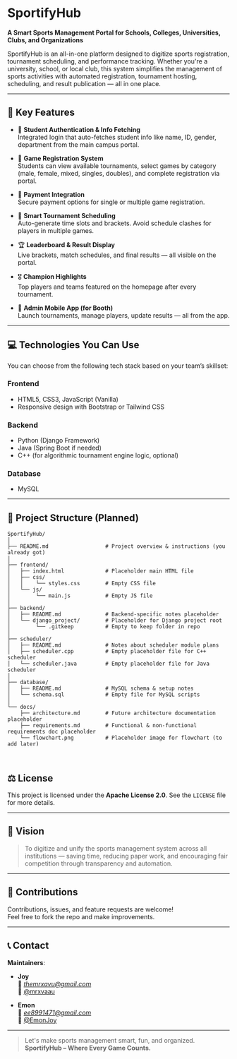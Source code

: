 # SportifyHub

**A Smart Sports Management Portal for Schools, Colleges, Universities, Clubs, and Organizations**

SportifyHub is an all-in-one platform designed to digitize sports registration, tournament scheduling, and performance tracking. Whether you're a university, school, or local club, this system simplifies the management of sports activities with automated registration, tournament hosting, scheduling, and result publication — all in one place.

---

## 🚀 Key Features

- 🔐 **Student Authentication & Info Fetching**  
  Integrated login that auto-fetches student info like name, ID, gender, department from the main campus portal.

- 📝 **Game Registration System**  
  Students can view available tournaments, select games by category (male, female, mixed, singles, doubles), and complete registration via portal.

- 💸 **Payment Integration**  
  Secure payment options for single or multiple game registration.

- 📆 **Smart Tournament Scheduling**  
  Auto-generate time slots and brackets. Avoid schedule clashes for players in multiple games.

- 🏆 **Leaderboard & Result Display**  
  Live brackets, match schedules, and final results — all visible on the portal.

- 🎖 **Champion Highlights**  
  Top players and teams featured on the homepage after every tournament.

- 📱 **Admin Mobile App (for Booth)**  
  Launch tournaments, manage players, update results — all from the app.

---

## 💻 Technologies You Can Use

You can choose from the following tech stack based on your team’s skillset:

### Frontend
- HTML5, CSS3, JavaScript (Vanilla)
- Responsive design with Bootstrap or Tailwind CSS

### Backend
- Python (Django Framework)
- Java (Spring Boot if needed)
- C++ (for algorithmic tournament engine logic, optional)

### Database
- MySQL

---

## 📁 Project Structure (Planned)
```
SportifyHub/
│
├── README.md                  # Project overview & instructions (you already got)
│
├── frontend/
│   ├── index.html             # Placeholder main HTML file
│   ├── css/
│   │    └── styles.css        # Empty CSS file
│   └── js/
│        └── main.js           # Empty JS file
│
├── backend/
│   ├── README.md              # Backend-specific notes placeholder
│   └── django_project/        # Placeholder for Django project root
│        └── .gitkeep          # Empty to keep folder in repo
│
├── scheduler/
│   ├── README.md              # Notes about scheduler module plans
│   ├── scheduler.cpp          # Empty placeholder file for C++ scheduler
│   └── scheduler.java         # Empty placeholder file for Java scheduler
│
├── database/
│   ├── README.md              # MySQL schema & setup notes
│   └── schema.sql             # Empty file for MySQL scripts
│
└── docs/
    ├── architecture.md        # Future architecture documentation placeholder
    ├── requirements.md        # Functional & non-functional requirements doc placeholder
    └── flowchart.png          # Placeholder image for flowchart (to add later)



```

## ⚖ License

This project is licensed under the **Apache License 2.0**. See the `LICENSE` file for more details.

---

## 🧠 Vision

> To digitize and unify the sports management system across all institutions — saving time, reducing paper work, and encouraging fair competition through transparency and automation.

---

## 🙌 Contributions

Contributions, issues, and feature requests are welcome!  
Feel free to fork the repo and make improvements.

---

## 📞 Contact

**Maintainers**:

- **Joy**  
  📧 *themrxavu@gmail.com*  
  🔗 [@mrxvaau](https://github.com/mrxvaau)

- **Emon**  
  📧 *ee8991471@gmail.com*  
  🔗 [@EmonJoy](https://github.com/EmonJoy)
---

> Let's make sports management smart, fun, and organized.  
> **SportifyHub – Where Every Game Counts.**
